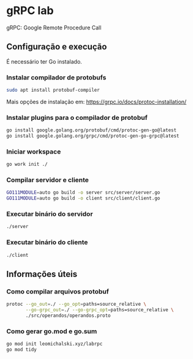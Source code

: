 # gRPC lab

gRPC: Google Remote Procedure Call

## Configuração e execução

É necessário ter Go instalado.

### Instalar compilador de protobufs

```bash
sudo apt install protobuf-compiler
```

Mais opções de instalação em: https://grpc.io/docs/protoc-installation/

### Instalar plugins para o compilador de protobuf

```bash
go install google.golang.org/protobuf/cmd/protoc-gen-go@latest
go install google.golang.org/grpc/cmd/protoc-gen-go-grpc@latest
```

### Iniciar workspace

```bash
go work init ./
```

### Compilar servidor e cliente

```bash
GO111MODULE=auto go build -o server src/server/server.go
GO111MODULE=auto go build -o client src/client/client.go
```

### Executar binário do servidor

```bash
./server
```

### Executar binário do cliente

```bash
./client
```

## Informações úteis

### Como compilar arquivos protobuf

```bash
protoc --go_out=./ --go_opt=paths=source_relative \
       --go-grpc_out=./ --go-grpc_opt=paths=source_relative \
       ./src/operandos/operandos.proto
```

### Como gerar go.mod e go.sum

```bash
go mod init leomichalski.xyz/labrpc
go mod tidy
```
